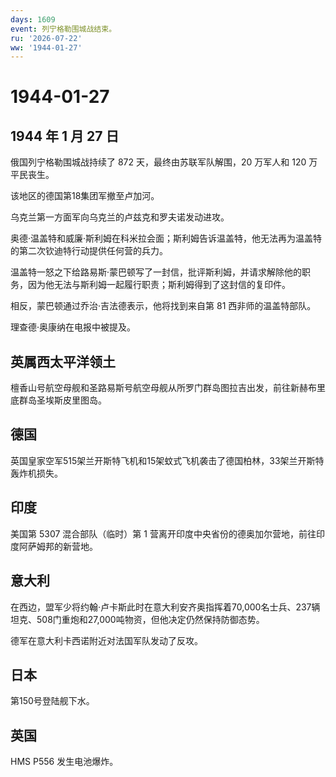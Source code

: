 ```yaml
---
days: 1609
event: 列宁格勒围城战结束。
ru: '2026-07-22'
ww: '1944-01-27'
---
```


# 1944-01-27

## 1944 年 1 月 27 日

俄国列宁格勒围城战持续了 872 天，最终由苏联军队解围，20 万军人和 120
万平民丧生。

该地区的德国第18集团军撤至卢加河。

乌克兰第一方面军向乌克兰的卢兹克和罗夫诺发动进攻。

奥德·温盖特和威廉·斯利姆在科米拉会面；斯利姆告诉温盖特，他无法再为温盖特的第二次钦迪特行动提供任何营的兵力。

温盖特一怒之下给路易斯·蒙巴顿写了一封信，批评斯利姆，并请求解除他的职务，因为他无法与斯利姆一起履行职责；斯利姆得到了这封信的复印件。

相反，蒙巴顿通过乔治·吉法德表示，他将找到来自第 81 西非师的温盖特部队。

理查德·奥康纳在电报中被提及。

## 英属西太平洋领土

檀香山号航空母舰和圣路易斯号航空母舰从所罗门群岛图拉吉出发，前往新赫布里底群岛圣埃斯皮里图岛。

## 德国

英国皇家空军515架兰开斯特飞机和15架蚊式飞机袭击了德国柏林，33架兰开斯特轰炸机损失。

## 印度

美国第 5307 混合部队（临时）第 1
营离开印度中央省份的德奥加尔营地，前往印度阿萨姆邦的新营地。

## 意大利

在西边，盟军少将约翰·卢卡斯此时在意大利安齐奥指挥着70,000名士兵、237辆坦克、508门重炮和27,000吨物资，但他决定仍然保持防御态势。

德军在意大利卡西诺附近对法国军队发动了反攻。

## 日本

第150号登陆舰下水。

## 英国

HMS P556 发生电池爆炸。